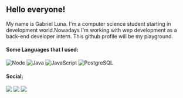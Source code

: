 ## Hello everyone!

My name is Gabriel Luna. I'm a computer science student starting in development world.Nowadays I'm working with wep development as a back-end developer intern. This github profile will be my playground.

#### Some Languages that I used:
![Node](https://cdn.iconscout.com/icon/free/png-512/node-js-1-1174935.png?f=avif&w=30)  ![Java](https://cdn.iconscout.com/icon/free/png-512/java-22-225997.png?f=avif&w=30)  ![JavaScript](https://cdn.iconscout.com/icon/free/png-512/javascript-1-225993.png?f=avif&w=35) ![PostgreSQL](https://cdn.iconscout.com/icon/free/png-512/postgresql-8-1175119.png?f=avif&w=35)

#### Social:
<a href="https://www.linkedin.com/in/gabluna/" target="_blank"><img src="https://img.shields.io/badge/-LinkedIn-%230077B5?style=for-the-badge&logo=linkedin&logoColor=white" target="_blank"></a>
<a href="https://www.instagram.com/gablunadev/" target="_blank"><img src="https://img.shields.io/badge/-Instagram-%23E4405F?style=for-the-badge&logo=instagram&logoColor=white" target="_blank"></a> <a href = "mailto:gabriellunacv@gmail.com"><img src="https://img.shields.io/badge/-Gmail-%23333?style=for-the-badge&logo=gmail&logoColor=white" target="_blank"></a>

